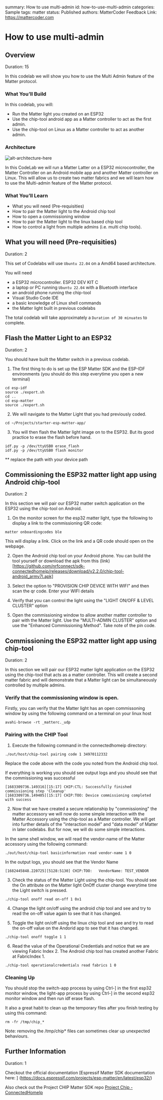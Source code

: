 summary: How to use multi-admin
id: how-to-use-multi-admin
categories: Sample
tags: matter
status: Published 
authors: MatterCoder
Feedback Link: https://mattercoder.com

# How to use multi-admin
<!-- ------------------------ -->
## Overview 
Duration: 15

In this codelab we will show you how to use the Multi Admin feature of the Matter protocol.

### What You’ll Build 
In this codelab, you will:
- Run the Matter light you created on an ESP32
- Use the chip-tool android app as a Matter controller to act as the first admin.
- Use the chip-tool on Linux as a Matter controller to act as another admin.

### Architecture
![alt-architecture-here](assets/matter_multi_admin.png)

In this CodeLab we will run a Matter Latter on a ESP32 microcontroller, the Matter Controller on an Android mobile app and another Matter controller on Linux. This will allow us to create two matter fabrics and we will learn how to use the Multi-admin feature of the Matter protocol.

### What You’ll Learn 
- What you will need (Pre-requisities)
- How to pair the Matter light to the Android chip tool
- How to open a commissioning window
- How to pair the Matter light to the linux based chip tool
- How to control a light from multiple admins (i.e. multi chip tools).

<!-- ------------------------ -->
## What you will need (Pre-requisities)
Duration: 2

This set of Codelabs will use `Ubuntu 22.04` on a Amd64 based architecture.

You will need
- a ESP32 microcontroller. ESP32 DEV KIT C
- a laptop or PC running `Ubuntu 22.04` with a Bluetooth interface
- an android phone running the chip-tool
- Visual Studio Code IDE
- a basic knowledge of Linux shell commands
- the Matter light built in previous codelabs

The total codelab will take approximately a `Duration of 30 minuates` to complete. 

<!-- ------------------------ -->
## Flash the Matter Light to an ESP32 
Duration: 2

You should have built the Matter switch in a previous codelab.

1. The first thing to do is set up the ESP Matter SDK and the ESP-IDF environments (you should do this step everytime you open a new terminal)

```shell
cd esp-idf
source ./export.sh
cd ..
cd esp-matter
source ./export.sh
```

2. We will navigate to the Matter Light that you had previously coded.

```shell
cd ~/Projects/starter-esp-matter-app/
```

3. You will then flash the Matter light image on to the ESP32. But its good practice to erase the flash before hand.

```shell
idf.py -p /dev/ttyUSB0 erase_flash
idf.py -p /dev/ttyUSB0 flash monitor 
```

** replace the path with your device path

<!-- ------------------------ -->
## Commissioning the ESP32 matter light app using Android chip-tool
Duration: 2

In this section we will pair our ESP32 matter switch application on the ESP32 using the chip-tool on Android.

1. On the monitor screen for the esp32 matter light, type the following to display a link to the commissioning QR code:
```shell
matter onboardingcodes ble
```

This will display a link. Click on the link and a QR code should open on the webpage.

2. Open the Android chip tool on your Android phone.
You can build the tool yourself or download the apk from this (link) [https://github.com/nrfconnect/sdk-connectedhomeip/releases/download/v2.2.0/chip-tool-android_armv7l.apk] 

3. Select the option to "PROVISION CHIP DEVICE WITH WIFI" and then scan the qr code. Enter your WIFI details

4. Verify that you can control the light using the "LIGHT ON/OFF & LEVEL CLUSTER" option

5. Open the commissioning window to allow another matter controller to pair with the Matter light. 
Use the "MULTI-ADMIN CLUSTER" option and use the "Enhanced Commissioning Method". Take note of the pin code.

<!-- ------------------------ -->
## Commissioning the ESP32 matter light app using chip-tool
Duration: 2

In this section we will pair our ESP32 matter light application on the ESP32 using the chip-tool that acts as a matter controller. This will create a second matter fabric and will demonstrate that a Matter light can be simultaneously controlled by multiple admins.

### Verify that the commissioning window is open.

Firstly, you can verify that the Matter light has an open commissoning window by using the following command on a terminal on your linux host

```shell
avahi-browse -rt _matterc._udp
```

### Pairing with the CHIP Tool

1. Execute the following command in the connectedhomeip directory:

```shell
./out/host/chip-tool pairing code 1 34970112332
```

Replace the code above with the code you noted from the Android chip tool.


If everything is working you should see output logs and you should see that the commissioning was successful

```shell
[1683309736.149316][15:17] CHIP:CTL: Successfully finished commissioning step 'Cleanup'
[1683309736.149405][15:17] CHIP:TOO: Device commissioning completed with success
```

2. Now that we have created a secure relationship by "commissioning" the matter accessory we will now do some simple interaction with the Matter Accessory using the chip-tool as a Matter controller. We will get into further details  of the "interaction model" and "data model" of Matter in later codelabs. But for now, we will do some simple interactions.

In the same shell window, we will read the vendor-name of the Matter accessory using the following command:

```shell
./out/host/chip-tool basicinformation read vendor-name 1 0
```

In the output logs, you should see that the Vendor Name

```shell
[1682445848.220725][5128:5130] CHIP:TOO:   VendorName: TEST_VENDOR
```

3. Check the status of the Matter Light using the chip-tool. 
You should see the On attribute on the Matter light OnOff cluster change everytime time the Light switch is pressed.

```shell
./chip-tool onoff read on-off 1 0x1
```

4. Change the light on/off using the android chip tool and see and try to read the on-off value again to see that it has changed.

5. Toggle the light on/off using the linux chip tool and see and try to read the on-off value on the Andorid app to see that it has changed.

```shell
./chip-tool onoff toggle 1 1
```

6. Read the value of the Operational Credentials and notice that we are viewing Fabric Index 2. The Android chip tool has created another Fabric at FabricIndex 1.

```shell
./chip-tool operationalcredentials read fabrics 1 0
```

### Cleaning Up
You should stop the switch-app process by using Ctrl-] in the first esp32 monitor window, the light-app process by using Ctrl-] in 
the second esp32 monitor window and then run idf erase flash.

It also a great habit to clean up the temporary files after you finish testing by using this command:
```shell
rm -fr /tmp/chip_*
```
Note: removing the /tmp/chip* files can sometimes clear up unexpected behaviours.


<!-- ------------------------ -->
## Further Information
Duration: 1

Checkout the official documentation [Espressif Matter SDK documentation here: ] (https://docs.espressif.com/projects/esp-matter/en/latest/esp32/)

Also check out the Project CHIP Matter SDK repo [Project Chip - ConnectedHomeIp](https://github.com/project-chip/connectedhomeip/tree/master/docs)

